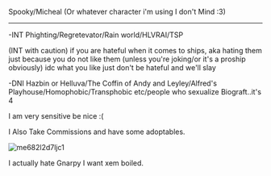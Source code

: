 Spooky/Micheal (Or whatever character i'm using I don't Mind :3)

------------------------------------------------------

-INT Phighting/Regretevator/Rain world/HLVRAI/TSP


(INT with caution)
if you are hateful when it comes to ships, aka hating them just because you do not like them (unless you're joking/or it's a proship obviously)
idc what you like just don't be hateful and we'll slay



-DNI Hazbin or Helluva/The Coffin of Andy and Leyley/Alfred's Playhouse/Homophobic/Transphobic etc/people who sexualize Biograft..it's 4


I am very sensitive be nice :(

I Also Take Commissions and have some adoptables.


![me682l2d7ljc1](https://github.com/ArtTomic/ArtTomic/assets/168746124/36961109-6449-4539-abdc-94d41befab7f)

I actually hate Gnarpy I want xem boiled.
